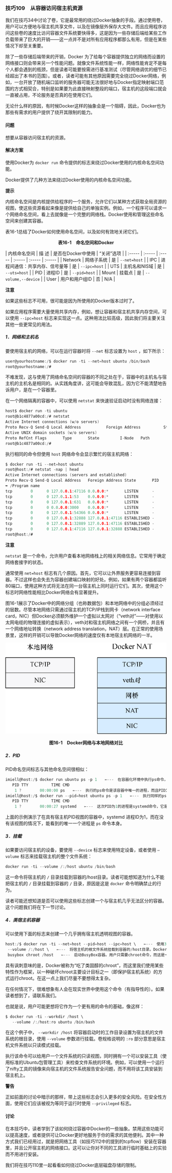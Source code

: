 ### 技巧109　从容器访问宿主机资源

我们在技巧34中讨论了卷，它是最常用的绕过Docker抽象的手段。通过使用卷，用户可以方便地与宿主机共享文件，以及在镜像层外保存大文件。而且应用程序访问这些卷的速度比访问容器文件系统要快得多，这是因为一些存储后端给某些工作负载带来了巨大的开销——这一点并不是对所有应用程序都那么有用，但是在某些情况下却至关重要。

除了一些存储后端带来的开销，Docker 为了给每个容器提供独立的网络而设置的网络接口则会带来另一个性能问题。就像文件系统性能一样，网络性能肯定不是每个人都会遇到的瓶颈，但是读者可能要按需进行基准测试（尽管网络调优的细节已经超出了本书的范围）。或者，读者可能有其他原因需要完全绕过Docker网络，例如，一台开放了随机端口监听的服务器可能无法很好地与Docker指定映射端口范围的方式相契合，特别是如果要为此直接映射整段的端口，宿主机的这段端口就会一直被占用，不论服务是否真的在使用它们。

无论什么样的原因，有时候Docker这样的抽象会是一个阻碍，因此，Docker也为那些有需求的用户提供了绕开其限制的能力。

#### 问题

想要从容器访问宿主机的资源。

#### 解决方案

使用Docker为 `docker run` 命令提供的标志来绕过Docker使用的内核命名空间功能。

Docker提供了几种方法来绕过Docker使用的内核命名空间功能。



**提示**

内核命名空间是内核提供给程序的一个服务，允许它们以某种方式获取全局资源的视图，使这些资源看起来像是提供给自己的单独实例。例如，一个程序可以请求一个网络命名空间，看上去就像是一个完整的网络栈。Docker使用和管理这些命名空间来创建其容器。



表16-1总结了Docker如何使用命名空间，以及如何有效地关闭它们。

<center class="my_markdown"><b class="my_markdown">表16-1　命名空间和Docker</b></center>

| 内核命名空间 | 描 述 | 是否在Docker中使用 | “关闭”选项 |
| :-----  | :-----  | :-----  | :-----  | :-----  | :-----  |
| Network | 网络子系统 | 是 | `--net=host` |
| IPC | 进程间通信：共享内存、信号量等 | 是 | `--ipc=host` |
| UTS | 主机名和NIS域 | 是 | `--uts=host` |
| PID | 进程ID | 是 | `--pid=host` |
| Mount | 挂载点 | 是 | `--volume,--device` |
| User | 用户和用户组ID | 否 | N/A |



**注意**

如果这些标志不可用，很可能是因为所使用的Docker版本过时了。



如果应用程序需要大量使用共享内存，例如，想让容器和宿主机共享内存空间，可以使用 `--ipc=host` 标志来实现这一点。这种用法比较高级，因此我们将主要关注其他一些更常见的用法。

##### 1．网络和主机名

要使用宿主机的网络，可以在运行容器时将 `--net` 标志设置为 `host` ，如下所示：

```c
user@yourhostname:/$ docker run -ti --net=host ubuntu /bin/bash
root@yourhostname:/#
```

不难发现，这与使用了网络命名空间的容器的不同之处在于，容器中的主机名与宿主机的主机名是相同的。从实践角度讲，这可能会导致混乱，因为它不能清楚地告诉用户，是在一个容器里。

在一个网络隔离的容器中，可以使用 `netstat` 来快速验证启动时没有网络连接：

```c
host$ docker run -ti ubuntu
root@b1c4877a00cd:/# netstat
Active Internet connections (w/o servers)
Proto Recv-Q Send-Q Local Address           Foreign Address          State
Active UNIX domain sockets (w/o servers)
Proto RefCnt Flags       Type       State         I-Node   Path
root@b1c4877a00cd:/#
```

执行相同的命令但使用 `host` 网络命令会显示繁忙的宿主机网络：

```c
$ docker run -ti --net=host ubuntu
root@host:/# netstat -nap | head
Active Internet connections (servers and established)
Proto Recv-Q Send-Q Local Address   Foreign Address State       PID
➥ /Program name
tcp        0      0 127.0.0.1:47116 0.0.0.0:*       LISTEN      -
tcp        0      0 127.0.1.1:53    0.0.0.0:*       LISTEN      -
tcp        0      0 127.0.0.1:631   0.0.0.0:*       LISTEN      -
tcp        0      0 0.0.0.0:3000    0.0.0.0:*       LISTEN      -
tcp        0      0 127.0.0.1:54366 0.0.0.0:*       LISTEN      -
tcp        0      0 127.0.0.1:32888 127.0.0.1:47116 ESTABLISHED -
tcp        0      0 127.0.0.1:32889 127.0.0.1:47116 ESTABLISHED -
tcp        0      0 127.0.0.1:47116 127.0.0.1:32888 ESTABLISHED -
root@host:/#
```



**注意**

`netstat` 是一个命令，允许用户查看本地网络栈上的相关网络信息。它常用于确定网络套接字的状态。



通常使用 `net=host` 标志有几个原因。首先，它可以让外界服务更容易连接到容器。不过这样也会失去为容器创建端口映射的好处。例如，如果有两个容器都监听80端口，使用这种方式将无法在同一台宿主机上同时运行它们。其次，使用这个标志时网络性能相比Docker网络会有显著提升。

图16-1展示了Docker中的网络分组（也称数据包）和本地网络中的分组必须经过的层数。尽管本地网络只需通过宿主机的TCP/IP栈到网卡（network interface card，NIC）但Docker必须额外维护一个虚拟以太网对（“veth对”——对使用以太网电缆的物理连接的虚拟表示），veth对和宿主机网络之间有一个网桥，并且有一个网络地址转换（network address translation，NAT）层。在正常的使用场景里，这样的开销可以导致Docker网络的速度仅有本地宿主机网络的一半。

![83.png](../images/83.png)
<center class="my_markdown"><b class="my_markdown">图16-1　Docker网络与本地网络对比</b></center>

##### 2．PID

PID命名空间标志与其他命名空间很相似：

```c
imiell@host:/$ docker run ubuntu ps -p 1　　⇽---　在容器化环境中执行ps命令，显示只有一个PID为1的进程
   PID TTY          TIME CMD
    1 ?        00:00:00 ps　　⇽---　执行的ps命令是该容器中唯一的进程，而且PID为1
imiell@host:/$ docker run --pid=host ubuntu ps -p 1　　⇽---　执行同样的ps命令但不使用PID命名空间，展示了主机的进程的视图
   PID TTY          TIME CMD
    1 ?        00:00:27 systemd　　⇽---　这次PID为1的进程是systemd命令，它是宿主机的操作系统的启动进程。读者看到的展示可能有所不同，这取决于所使用的发行版
```

上面的示例演示了在具有宿主机PID视图的容器中，systemd 进程ID为1，而在没有该视图的情况下，能看到的唯一一个进程是 `ps` 命令本身。

##### 3．挂载

如果要访问宿主机的设备，要使用 `--device` 标志来使用特定设备，或者使用 `—volume` 标志来挂载宿主机的整个文件系统：

```c
docker run -ti --volume /:/host ubuntu /bin/bash
```

这一命令将宿主机的 `/` 目录挂载到容器的/host目录。读者可能想知道为什么不能把宿主机的 `/` 目录挂载到容器的 `/` 目录，原因是这是 `docker` 命令明确禁止的行为。

读者可能还想知道是否可以使用这些标志创建一个与宿主机几乎无法区分的容器。这个问题我们将在下一节讨论。

##### 4．类宿主机容器

可以使用下面的标志来创建一个几乎拥有宿主机透明视图的容器。

```c
host:/$ docker run -ti --net=host --pid=host --ipc=host \　　⇽---　使用3个host参数(net、pid和ipc)运行容器
 --volume /:/host \　　⇽---　将宿主机的根文件系统挂载到容器的/host目录。Docker不允许将卷挂载到/目录，所以用户必须指定/host子目录卷
 busybox chroot /host　　⇽---　启动BusyBox容器。用户只需要chroot命令，而这是一个包含该命令的小镜像。执行chroot可以使被挂载的文件系统就像root一样展现给用户
```

具有讽刺意味的是，Docker被称为“吃了类固醇的chroot”，而这里我们使用某些特性作为框架，以一种破坏chroot主要设计目标之一（即保护宿主机系统）的方式运行chroot。在这一点上我们尽量不要想得太复杂。

在任何情况下，很难想象有人会在现实世界中使用这个命令（有指导性的）。如果读者想到了，请联系我们。

也就是说，用户可能更想将它作为一个更有用的命令的基础，像这样：

```c
$ docker run -ti --workdir /host \
   --volume /:/host:ro ubuntu /bin/bash
```

在这个例子中， `--workdir /host` 将容器启动时的工作目录设置为宿主机的文件系统的根目录，使用 `--volume` 参数进行挂载。卷规格说明的 `:ro` 部分意思是宿主机文件系统以只读模式挂载。

执行该命令可以给用户一个文件系统的只读视图，同时拥有一个可以安装工具（使用标准的Ubuntu包管理工具）来检查文件系统的环境。例如，可以使用一个运行了nifty工具的镜像来向宿主机的文件系统报告安全问题，而不用将该工具安装到宿主机上。



**警告**

正如前面的讨论中暗示的那样，带上这些标志会引入更多的安全风险。在安全性方面，使用它们应该被视为等同于运行时使用 `--privileged` 标志。



#### 讨论

在本技巧中，读者学到了该如何绕过容器中Docker的一些抽象。禁用这些功能可以提高速度，或者提供可让Docker更好地服务于你的需求的其他便利。其中一种方式我们已经用过，就是把网络工具（如技巧112中的提到的tcpflow）安装在容器里，并且公开宿主机的网络接口。这可以让你对不同的工具进行临时基础上的实验而不用进行安装。

我们将在技巧110里一起看看如何绕过Docker底层磁盘存储的限制。


